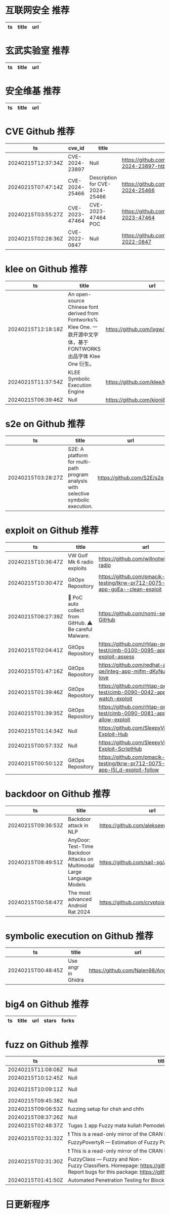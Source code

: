 # 互联网安全 推荐
| ts | title | url| 
| --- | --- | ---| 


# 玄武实验室 推荐
| ts | title | url| 
| --- | --- | ---| 


# 安全维基 推荐
| ts | title | url| 
| --- | --- | ---| 


# CVE Github 推荐
| ts | cve_id | title | url | cve_detail| 
| --- | --- | --- | --- | ---| 
| 20240215T12:37:34Z | CVE-2024-23897 | Null | https://github.com/abdomagdy0/CVE-2024-23897-htb | | 
| 20240215T07:47:14Z | CVE-2024-25466 | Description for CVE-2024-25466 | https://github.com/FixedOctocat/CVE-2024-25466 | | 
| 20240215T03:55:27Z | CVE-2023-47464 | CVE-2023-47464 POC | https://github.com/HadessCS/CVE-2023-47464 | | 
| 20240215T02:28:36Z | CVE-2022-0847 | Null | https://github.com/letsr00t/CVE-2022-0847 | | 


# klee on Github 推荐
| ts | title | url | stars | forks| 
| --- | --- | --- | --- | ---| 
| 20240215T12:18:18Z | An open-source Chinese font derived from Fontworks% Klee One. 一款开源中文字体，基于 FONTWORKS 出品字体 Klee One 衍生。   | https://github.com/lxgw/LxgwWenKai | 15295 | 459| 
| 20240215T11:37:54Z | KLEE Symbolic Execution Engine | https://github.com/klee/klee | 2412 | 654| 
| 20240215T06:39:46Z | Null | https://github.com/kioni808/SeanKLee | 0 | 0| 


# s2e on Github 推荐
| ts | title | url | stars | forks| 
| --- | --- | --- | --- | ---| 
| 20240215T03:28:27Z | S2E: A platform for multi-path program analysis with selective symbolic execution. | https://github.com/S2E/s2e | 376 | 84| 


# exploit on Github 推荐
| ts | title | url | stars | forks| 
| --- | --- | --- | --- | ---| 
| 20240215T10:36:47Z | VW Golf Mk 6 radio exploits | https://github.com/willnotwish/golf-radio | 0 | 0| 
| 20240215T10:30:47Z | GitOps Repository | https://github.com/pmacik-testing/tkrw-pr712-0075-0075-app-goEa--clean-exploit | 0 | 0| 
| 20240215T06:27:39Z | 📡 PoC auto collect from GitHub. ⚠️ Be careful Malware. | https://github.com/nomi-sec/PoC-in-GitHub | 5773 | 1108| 
| 20240215T02:04:41Z | GitOps Repository | https://github.com/rhtap-perf-test/cimb-0100-0095-app-H7Uyd-exploit-assess | 0 | 0| 
| 20240215T01:47:16Z | GitOps Repository | https://github.com/redhat-appstudio-qe/integ-app-mjfm-dKyNu-exploit-love | 0 | 0| 
| 20240215T01:39:46Z | GitOps Repository | https://github.com/rhtap-perf-test/cimb-0090-0042-app-1FzAZ-watch-exploit | 0 | 0| 
| 20240215T01:39:35Z | GitOps Repository | https://github.com/rhtap-perf-test/cimb-0090-0081-app-Kd4XF-allow-exploit | 0 | 0| 
| 20240215T01:14:34Z | Null | https://github.com/SleepyVibe/Mobile-Exploit-Hub | 0 | 0| 
| 20240215T00:57:33Z | Null | https://github.com/SleepyVibe/Mobile-Exploit-ScriptHub | 0 | 0| 
| 20240215T00:50:12Z | GitOps Repository | https://github.com/pmacik-testing/tkrw-pr712-0075-0063-app-l5I_d-exploit-follow | 0 | 0| 


# backdoor on Github 推荐
| ts | title | url | stars | forks| 
| --- | --- | --- | --- | ---| 
| 20240215T09:36:53Z | Backdoor attack in NLP | https://github.com/alekseevskaia/OrderBkd | 0 | 0| 
| 20240215T08:49:51Z | AnyDoor: Test-Time Backdoor Attacks on Multimodal Large Language Models | https://github.com/sail-sg/AnyDoor | 16 | 0| 
| 20240215T00:58:47Z | The most advanced Android Rat 2024 | https://github.com/cryptoixer/AndroidBotnet | 2 | 0| 


# symbolic execution on Github 推荐
| ts | title | url | stars | forks| 
| --- | --- | --- | --- | ---| 
| 20240215T00:48:45Z | Use angr in Ghidra | https://github.com/Nalen98/AngryGhidra | 511 | 44| 


# big4 on Github 推荐
| ts | title | url | stars | forks| 
| --- | --- | --- | --- | ---| 


# fuzz on Github 推荐
| ts | title | url | stars | forks| 
| --- | --- | --- | --- | ---| 
| 20240215T11:08:08Z | Null | https://github.com/ntua-el19119/NeuroFuzzy_Diffuser | 0 | 0| 
| 20240215T10:12:45Z | Null | https://github.com/LOKESVARA/fuzzy-octo-chainsaw | 0 | 0| 
| 20240215T10:09:11Z | Null | https://github.com/Tonmoy-Sarker-17/fuzzy-octo-waffle | 0 | 0| 
| 20240215T09:45:38Z | Null | https://github.com/vp-1180/fuzzy-stream | 0 | 0| 
| 20240215T09:06:53Z | fuzzing setup for chsh and chfn | https://github.com/micsthepick/ch-fuzz | 0 | 0| 
| 20240215T08:37:26Z | Null | https://github.com/FredMokami/fuzzyfactory_conversion | 0 | 0| 
| 20240215T02:48:37Z | Tugas 1 app Fuzzy mata kuliah Pemodelan Fuzzy | https://github.com/fikahanafi/app_fuzzy | 0 | 0| 
| 20240215T02:31:32Z | :exclamation: This is a read-only mirror of the CRAN R package repository.  FuzzyPovertyR — Estimation of Fuzzy Poverty Measures   | https://github.com/cran/FuzzyPovertyR | 0 | 0| 
| 20240215T02:31:30Z | :exclamation: This is a read-only mirror of the CRAN R package repository.  FuzzyClass — Fuzzy and Non-Fuzzy Classifiers. Homepage: https://github.com/leapigufpb/FuzzyClass  Report bugs for this package: https://github.com/leapigufpb/FuzzyClass/issues | https://github.com/cran/FuzzyClass | 0 | 0| 
| 20240215T01:41:50Z | Automated Penetration Testing for Block Game | https://github.com/Dinhero21/node-minecraft-fuzzer | 0 | 0| 



# 日更新程序
